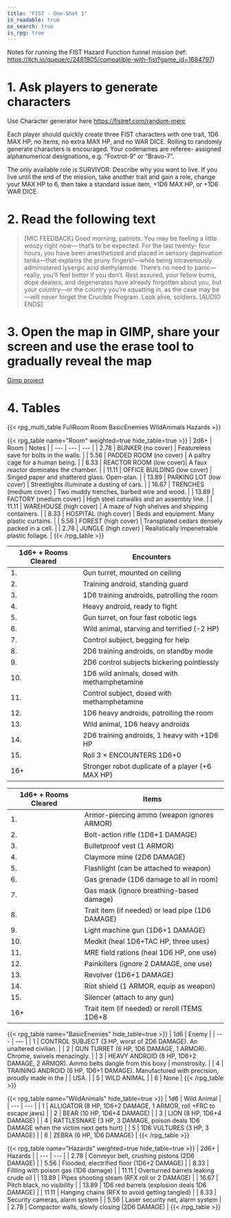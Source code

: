 ```yaml
---
title: "FIST - One-Shot 1"
is_readable: true
no_search: true
is_rpg: true
---
```


Notes for running the FIST Hazard Function funnel mission (ref: https://itch.io/queue/c/2461905/compatible-with-fist?game_id=1684797)


# 1. Ask players to generate characters

Use Character generator here https://fistref.com/random-merc

Each player should quickly create three FIST characters with one trait, 1D6 MAX HP, no items, no extra MAX HP, and no WAR DICE. Rolling to randomly generate characters is encouraged. Your codenames are referee- assigned alphanumerical designations, e.g. “Foxtrot-9” or “Bravo-7”.

The only available role is SURVIVOR: Describe why you want to live. If you live until the end of the mission, take another trait and gain a role, change your MAX HP to 6, then take a standard issue item, +1D6 MAX HP, or +1D6 WAR DICE.

# 2. Read the following text

> [MIC FEEDBACK] Good morning, patriots. You may be feeling a little woozy right now— that’s to be expected. For the last twenty- four hours, you have been anesthetized and placed in sensory deprivation tanks—that explains the pruny fingers!—while being intravenously administered lysergic acid diethylamide. There’s no need to panic— really, you’ll feel better if you don’t. Rest assured, your fellow bums, dope dealers, and degenerates have already forgotten about you, but your country—or the country you’re squatting in, as the case may be—will never forget the Crucible Program. Look alive, soldiers. [AUDIO ENDS]

# 3. Open the map in GIMP, share your screen and use the erase tool to gradually reveal the map

[Gimp project](map.xcf)

# 4. Tables

{{< rpg_multi_table FullRoom Room BasicEnemies WildAnimals Hazards >}}

{{< rpg_table name="Room" weighted=true hide_table=true >}}
| 2d6+ | Room | Notes |
| ---  | ---  | --- |
| 2.78  | BUNKER (no cover) | Featureless save for bolts in the walls. |
| 5.56  | PADDED ROOM (no cover) | A paltry cage for a human being. |
| 8.33  | REACTOR ROOM (low cover)| A faux reactor dominates the chamber. |
| 11.11 | OFFICE BUILDING (low cover) | Singed paper and shattered glass. Open-plan. |
| 13.89 | PARKING LOT (low cover) | Streetlights illuminate a dusting of cars. |
| 16.67 | TRENCHES (medium cover) | Two muddy trenches, barbed wire and wood. |
| 13.89 | FACTORY (medium cover) | High steel catwalks and an assembly line. |
| 11.11 | WAREHOUSE (high cover) | A maze of high shelves and shipping containers. |
| 8.33  |  HOSPITAL (high cover) | Beds and equipment. Many plastic curtains. |
| 5.56  |  FOREST (high cover) | Transplated cedars densely packed in a cell. |
| 2.78  |  JUNGLE (high cover) | Realistically impenetrable plastic foliage. |
{{< /rpg_table >}}


| 1d6+ + Rooms Cleared | Encounters | 
| --- | --- |
| 1. | Gun turret, mounted on ceiling |
| 2. | Training android, standing guard |
| 3. | 1D6 training androids, patrolling the room |
| 4. | Heavy android, ready to fight |
| 5. | Gun turret, on four fast robotic legs |
| 6. | Wild animal, starving and terrified (-2 HP) |
| 7. | Control subject, begging for help |
| 8. | 2D6 training androids, on standby mode |
| 9. | 2D6 control subjects bickering pointlessly |
| 10.|  1D6 wild animals, dosed with methamphetamine |
| 11.|  Control subject, dosed with methamphetamine |
| 12.|  1D6 heavy androids, patrolling the room |
| 13.|  Wild animal, 1D6 heavy androids |
| 14.|  2D6 training androids, 1 heavy with +1D6 HP |
| 15.|  Roll 3 × ENCOUNTERS 1D6+0 |
| 16+|  Stronger robot duplicate of a player (+6 MAX HP) |



| 1d6+ + Rooms Cleared | Items  | 
| --- | --- |
| 1.  | Armor-piercing ammo (weapon ignores ARMOR) |
| 2.  | Bolt-action rifle (1D6+1 DAMAGE) |
| 3.  | Bulletproof vest (1 ARMOR) |
| 4.  | Claymore mine (2D6 DAMAGE) |
| 5.  | Flashlight (can be attached to weapon) |
| 6.  | Gas grenade (1D6 damage to all in room) |
| 7.  | Gas mask (ignore breathing-based damage) |
| 8.  | Trait item (if needed) or lead pipe (1D6 DAMAGE) |
| 9.  | Light machine gun (1D6+1 DAMAGE) |
| 10. |  Medkit (heal 1D6+TAC HP, three uses) |
| 11. |  MRE field rations (heal 1D6 HP, one use) |
| 12. |  Painkillers (ignore 2 DAMAGE, one use) |
| 13. |  Revolver (1D6+1 DAMAGE) |
| 14. |  Riot shield (1 ARMOR, equip as weapon) |
| 15. |  Silencer (attach to any gun) |
| 16+ |  Trait item (if needed) or reroll ITEMS 1D6+8 |

{{< rpg_table name="BasicEnemies" hide_table=true >}}
| 1d6 | Enemy |
| --- | --- |
| 1 | CONTROL SUBJECT (3 HP, worst of 2D6 DAMAGE). An unaltered civilian. |
| 2 | GUN TURRET (6 HP, 1D6 DAMAGE, 1 ARMOR). Chrome, swivels menacingly. |
| 3 | HEAVY ANDROID (8 HP, 1D6+2 DAMAGE, 2 ARMOR). Ammo belts dangle from this boxy | monstrosity. |
| 4 | TRAINING ANDROID (6 HP, 1D6+1 DAMAGE). Manufactured with precision, proudly made in the | | USA. |
| 5 | WILD ANIMAL |
| 6 | None |
{{< /rpg_table >}}


{{< rpg_table name="WildAnimals" hide_table=true >}}
| 1d6 | Wild Animal |
| --- | --- |
| 1 | ALLIGATOR (8 HP, 1D6+2 DAMAGE, 1 ARMOR, roll +FRC to escape jaws) |
| 2 | BEAR (10 HP, 1D6+4 DAMAGE) |
| 3 | LION (8 HP, 1D6+4 DAMAGE) |
| 4 | RATTLESNAKE (3 HP, 3 DAMAGE, poison deals 1D6 DAMAGE when the victim next gets hurt) |
| 5 | 1D6 VULTURES (3 HP, 3 DAMAGE) |
| 6 | ZEBRA (6 HP, 1D6 DAMAGE) |
{{< /rpg_table >}}


{{< rpg_table name="Hazards" weighted=true hide_table=true >}}
| 2d6+ | Hazards | 
| --- | --- |
| 2.78  | Conveyor belt, crushing pistons (2D6 DAMAGE) |
| 5.56  | Flooded, electrified floor (1D6+2 DAMAGE) |
| 8.33  | Fillling with poison gas (1D6 damage) |
| 11.11 | Overturned barrels leaking crude oil |
| 13.89 | Pipes shooting steam (RFX roll or 2 DAMAGE) |
| 16.67 | Pitch black, no visibility |
| 13.89 | 1D6 red barrels (explosion deals 1D6 DAMAGE) |
| 11.11 | Hanging chains (RFX to avoid getting tangled) |
| 8.33  |  Security cameras, alarm system |
| 5.56  |  Laser security net, alarm system |
| 2.78  |  Compactor walls, slowly closing (2D6 DAMAGE) |
{{< /rpg_table >}}
